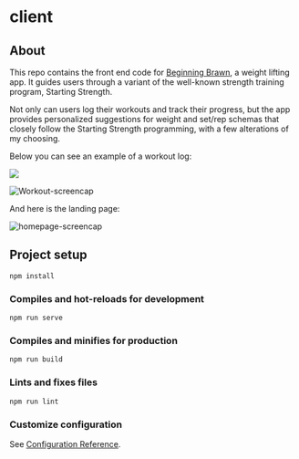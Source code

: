 # client

## About

This repo contains the front end code for [Beginning Brawn](https://beginning-brawn.herokuapp.com/), a weight lifting app. It guides users through a variant of the well-known strength training program, Starting Strength.

Not only can users log their workouts and track their progress, but the app provides personalized suggestions for weight and set/rep schemas that closely follow the Starting Strength programming, with a few alterations of my choosing.

Below you can see an example of a workout log:

<div><span align="center"><img src="https://user-images.githubusercontent.com/78166995/128382249-20998e8a-4c3c-415f-8970-54081aeca202.PNG"</span></div>

![Workout-screencap](https://user-images.githubusercontent.com/78166995/128382249-20998e8a-4c3c-415f-8970-54081aeca202.PNG)

And here is the landing page:

![homepage-screencap](https://user-images.githubusercontent.com/78166995/128382234-1be58aa5-a459-48d2-9076-180e8182cbf6.PNG)


## Project setup
```
npm install
```

### Compiles and hot-reloads for development
```
npm run serve
```

### Compiles and minifies for production
```
npm run build
```

### Lints and fixes files
```
npm run lint
```

### Customize configuration
See [Configuration Reference](https://cli.vuejs.org/config/).
